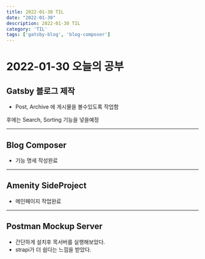 ```yaml
---
title: 2022-01-30 TIL
date: "2022-01-30"
description: 2022-01-30 TIL
category: 'TIL'
tags: ['gatsby-blog', 'blog-composer']
---
```


# 2022-01-30 오늘의 공부
## Gatsby 블로그 제작

- Post, Archive 에 게시물을 볼수있도록 작업함

후에는 Search, Sorting 기능을 넣을예정

---

## Blog Composer
- 기능 명세 작성완료

---
## Amenity SideProject
- 메인페이지 작업완료

---
## Postman Mockup Server

- 간단하게 설치후 목서버를 실행해보았다.
- strapi가 더 쉽다는 느낌을 받았다.
